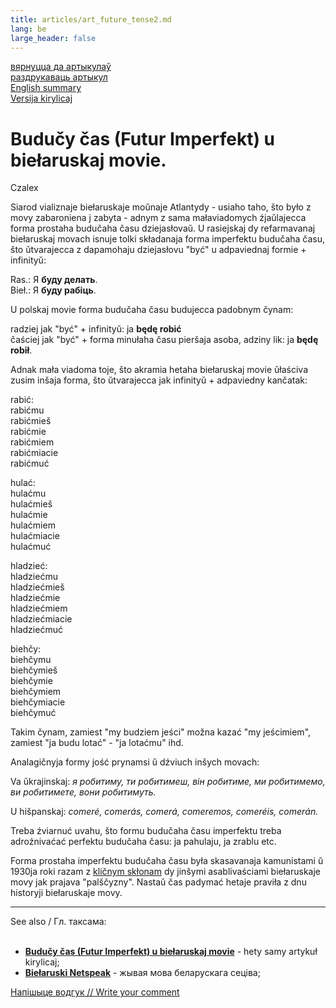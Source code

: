 ```yaml
---
title: articles/art_future_tense2.md 
lang: be
large_header: false
---
```




<a href="articles_by.html">вярнуцца да артыкулаў</a><br />
<a href="#">раздрукаваць артыкул</a><br />
<a href="articles/art_future_tense.html#english">English summary</a><br />
<a href="articles/art_future_tense.html">Versija kirylicaj</a><br />


<h1 id="budučy-čas-futur-imperfekt-u-biełaruskaj-movie.">Budučy čas (Futur Imperfekt) u biełaruskaj movie.</h1>

Czalex


Siarod vializnaje biełaruskaje moŭnaje Atlantydy - usiaho taho, što było z movy zabaroniena j zabyta - adnym z sama małaviadomych źjaŭlajecca forma prostaha budučaha času dziejasłovaŭ. U rasiejskaj dy refarmavanaj biełaruskaj movach isnuje tolki składanaja forma imperfektu budučaha času, što ŭtvarajecca z dapamohaju dziejasłovu "być" u adpaviednaj formie + infinityŭ:


Ras.: Я <strong>буду делать</strong>.<br />
Bieł.: Я <strong>буду рабіць</strong>.


U polskaj movie forma budučaha času budujecca padobnym čynam:


radziej jak "być" + infinityŭ: ja <strong>będę robić</strong><br />
čaściej jak "być" + forma minułaha času pieršaja asoba, adziny lik: ja <strong>będę robił</strong>.


Adnak mała viadoma toje, što akramia hetaha biełaruskaj movie ŭłaściva zusim inšaja forma, što ŭtvarajecca jak infinityŭ + adpaviedny kančatak:

<table>
<colgroup>
<col style="width: 25%" />
<col style="width: 25%" />
<col style="width: 25%" />
<col style="width: 25%" />
</colgroup>
<tbody>
<tr class="odd">

rabić:<br />
rabić<span class="underline">mu</span><br />
rabić<span class="underline">mieš</span><br />
rabić<span class="underline">mie</span><br />
rabić<span class="underline">miem</span><br />
rabić<span class="underline">miacie</span><br />
rabić<span class="underline">muć</span><br />

hulać:<br />
hulać<span class="underline">mu</span><br />
hulać<span class="underline">mieš</span><br />
hulać<span class="underline">mie</span><br />
hulać<span class="underline">miem</span><br />
hulać<span class="underline">miacie</span><br />
hulać<span class="underline">muć</span><br />

hladzieć:<br />
hladzieć<span class="underline">mu</span><br />
hladzieć<span class="underline">mieš</span><br />
hladzieć<span class="underline">mie</span><br />
hladzieć<span class="underline">miem</span><br />
hladzieć<span class="underline">miacie</span><br />
hladzieć<span class="underline">muć</span><br />

biehčy:<br />
biehčy<span class="underline">mu</span><br />
biehčy<span class="underline">mieš</span><br />
biehčy<span class="underline">mie</span><br />
biehčy<span class="underline">miem</span><br />
biehčy<span class="underline">miacie</span><br />
biehčy<span class="underline">muć</span><br />

Takim čynam, zamiest "my budziem jeści" možna kazać "my jeścimiem", zamiest "ja budu lotać" - "ja lotaćmu" ihd.


Analagičnyja formy jość prynamsi ŭ dźviuch inšych movach:


Va ŭkrajinskaj:  *я робитиму, ти робитимеш, він робитиме, ми робитимемо, ви робитимете, вони робитимуть.* 


U hišpanskaj:  *comeré, comerás, comerá, comeremos, comeréis, comerán.* 


Treba źviarnuć uvahu, što formu budučaha času imperfektu treba adroźnivaćać perfektu budučaha času: ja pahulaju, ja zrablu etc.


Forma prostaha imperfektu budučaha času była skasavanaja kamunistami ŭ 1930ja roki razam z <a href="articles/art_vocative.html">kličnym skłonam</a> dy jinšymi asablivaściami biełaruskaje movy jak prajava "palščyzny". Nastaŭ čas padymać hetaje praviła z dnu historyji biełaruskaje movy.

<hr />

See also / Гл. таксама:<br />
<br />
- <strong><a href="articles/art_future_tense.html">Budučy čas (Futur Imperfekt) u biełaruskaj movie</a></strong> - hety samy artykuł kirylicaj;<br />
- <strong><a href="articles/art_netspeak.html">Biełaruski Netspeak</a></strong> - жывая мова беларускага сеціва;<br />



<span class="small"><a href="gb_add.html?ref=http%3A%2F%2Fwww%2Epravapis%2Eorg%2Fart%5Ffuture%5Ftense2%2Easp">Напішыце водгук // Write your comment</a></span>

